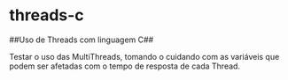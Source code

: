 # threads-c

##Uso de Threads com linguagem C##

Testar o uso das MultiThreads, tomando o cuidando com as variáveis que podem ser afetadas com o tempo de resposta de cada Thread.


